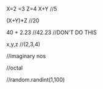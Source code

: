 X=2
=3
Z=4
X+Y //5

(X+Y)*Z //20

40 + 2.23 //42.23  //DON'T DO THIS


  

x,y,z //(2,3,4)

//imaginary nos

//octal

//random.randint(1,100)
 